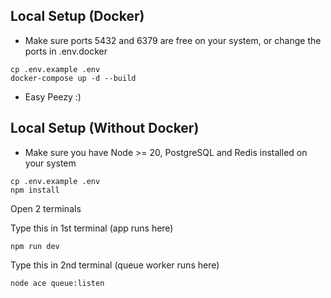 Local Setup (Docker)
----
- Make sure ports 5432 and 6379 are free on your system, or change the ports in .env.docker

```
cp .env.example .env
docker-compose up -d --build
```
- Easy Peezy :)

Local Setup (Without Docker)
---
- Make sure you have Node >= 20, PostgreSQL and Redis installed on your system
```
cp .env.example .env
npm install 
```
Open 2 terminals

Type this in 1st terminal (app runs here)
```
npm run dev
```

Type this in 2nd terminal (queue worker runs here)
```
node ace queue:listen
```
